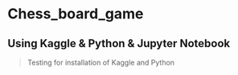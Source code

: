 # Chess_board_game

## Using Kaggle & Python & Jupyter Notebook

> Testing for installation of Kaggle and Python
